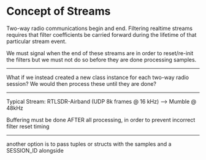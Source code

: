 # Concept of Streams

Two-way radio communications begin and end. Filtering realtime streams requires that filter coefficients be carried forward during the lifetime of that particular stream event.

We must signal when the end of these streams are in order to reset/re-init the filters but we must not do so before they are done processing samples.

---

What if we instead created a new class instance for each two-way radio session? We would then process these until they are done?

---

Typical Stream:
  RTLSDR-Airband (UDP 8k frames @ 16 kHz) --> Mumble @ 48kHz

Buffering must be done AFTER all processing, in order to prevent incorrect filter reset timing

----

another option is to pass tuples or structs with the samples and a SESSION_ID alongside

